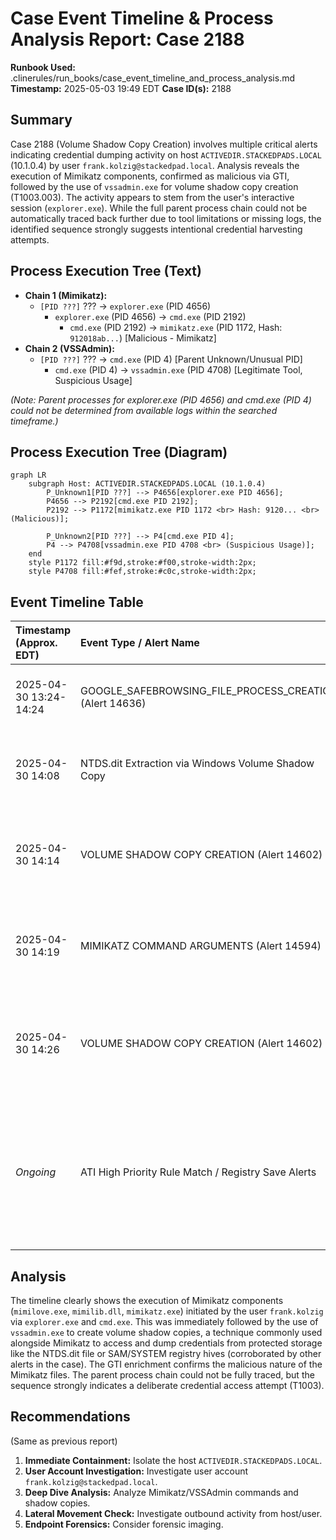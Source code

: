 # Case Event Timeline & Process Analysis Report: Case 2188

**Runbook Used:** .clinerules/run_books/case_event_timeline_and_process_analysis.md
**Timestamp:** 2025-05-03 19:49 EDT
**Case ID(s):** 2188

## Summary

Case 2188 (Volume Shadow Copy Creation) involves multiple critical alerts indicating credential dumping activity on host `ACTIVEDIR.STACKEDPADS.LOCAL` (10.1.0.4) by user `frank.kolzig@stackedpad.local`. Analysis reveals the execution of Mimikatz components, confirmed as malicious via GTI, followed by the use of `vssadmin.exe` for volume shadow copy creation (T1003.003). The activity appears to stem from the user's interactive session (`explorer.exe`). While the full parent process chain could not be automatically traced back further due to tool limitations or missing logs, the identified sequence strongly suggests intentional credential harvesting attempts.

## Process Execution Tree (Text)

*   **Chain 1 (Mimikatz):**
    *   `[PID ???]` ??? -> `explorer.exe` (PID 4656)
        *   `explorer.exe` (PID 4656) -> `cmd.exe` (PID 2192)
            *   `cmd.exe` (PID 2192) -> `mimikatz.exe` (PID 1172, Hash: `912018ab...`) [Malicious - Mimikatz]
*   **Chain 2 (VSSAdmin):**
    *   `[PID ???]` ??? -> `cmd.exe` (PID 4) [Parent Unknown/Unusual PID]
        *   `cmd.exe` (PID 4) -> `vssadmin.exe` (PID 4708) [Legitimate Tool, Suspicious Usage]

*(Note: Parent processes for explorer.exe (PID 4656) and cmd.exe (PID 4) could not be determined from available logs within the searched timeframe.)*

## Process Execution Tree (Diagram)

```mermaid
graph LR
    subgraph Host: ACTIVEDIR.STACKEDPADS.LOCAL (10.1.0.4)
        P_Unknown1[PID ???] --> P4656[explorer.exe PID 4656];
        P4656 --> P2192[cmd.exe PID 2192];
        P2192 --> P1172[mimikatz.exe PID 1172 <br> Hash: 9120... <br> (Malicious)];

        P_Unknown2[PID ???] --> P4[cmd.exe PID 4];
        P4 --> P4708[vssadmin.exe PID 4708 <br> (Suspicious Usage)];
    end
    style P1172 fill:#f9d,stroke:#f00,stroke-width:2px;
    style P4708 fill:#fef,stroke:#c0c,stroke-width:2px;
```

## Event Timeline Table

| Timestamp (Approx. EDT) | Event Type / Alert Name                               | Host                          | User                          | Process                                                                 | Parent Process             | Key Details / Classification                                                                                                |
| :---------------------- | :---------------------------------------------------- | :---------------------------- | :---------------------------- | :---------------------------------------------------------------------- | :------------------------- | :-------------------------------------------------------------------------------------------------------------------------- |
| 2025-04-30 13:24-14:24  | GOOGLE_SAFEBROWSING_FILE_PROCESS_CREATION (Alert 14636) | ACTIVEDIR.STACKEDPADS.LOCAL | frank.kolzig@stackedpad.local | `mimilove.exe` / `mimilib.dll` (Hashes: dd3f..., d977...)               | `explorer.exe` (PID 4656)  | File Creation in Downloads. [Malicious - Mimikatz Components]                                                               |
| 2025-04-30 14:08        | NTDS.dit Extraction via Windows Volume Shadow Copy    | ACTIVEDIR.STACKEDPADS.LOCAL | frank.kolzig@stackedpad.local | (Likely `vssadmin.exe` or related)                                      | ???                        | Alert indicates potential NTDS.dit access attempt.                                                                          |
| 2025-04-30 14:14        | VOLUME SHADOW COPY CREATION (Alert 14602)             | ACTIVEDIR.STACKEDPADS.LOCAL | frank.kolzig@stackedpad.local | `vssadmin.exe` (PID 4708)                                               | `cmd.exe` (PID 4)          | VSSAdmin execution. [Legitimate Tool, Suspicious Usage - T1003.003]                                                         |
| 2025-04-30 14:19        | MIMIKATZ COMMAND ARGUMENTS (Alert 14594)              | ACTIVEDIR.STACKEDPADS.LOCAL | frank.kolzig                  | `mimikatz.exe` (PID 1172, Hash: 9120...)                                | `cmd.exe` (PID 2192)       | Mimikatz execution from Downloads. [Malicious - Mimikatz, T1003]                                                            |
| 2025-04-30 14:26        | VOLUME SHADOW COPY CREATION (Alert 14602)             | ACTIVEDIR.STACKEDPADS.LOCAL | frank.kolzig@stackedpad.local | `vssadmin.exe` (PID 4708)                                               | `cmd.exe` (PID 4)          | VSSAdmin execution (repeated). [Legitimate Tool, Suspicious Usage - T1003.003]                                              |
| *Ongoing*               | ATI High Priority Rule Match / Registry Save Alerts   | ACTIVEDIR.STACKEDPADS.LOCAL | frank.kolzig@stackedpad.local | Various (incl. `c:\diskutil.exe` by `tim.smith_admin` on `WIN-ADFS`?) | Various                    | Indicates further suspicious file/registry activity, needs correlation (Note: Some ATI alerts seem related to a different host/user). |

## Analysis

The timeline clearly shows the execution of Mimikatz components (`mimilove.exe`, `mimilib.dll`, `mimikatz.exe`) initiated by the user `frank.kolzig` via `explorer.exe` and `cmd.exe`. This was immediately followed by the use of `vssadmin.exe` to create volume shadow copies, a technique commonly used alongside Mimikatz to access and dump credentials from protected storage like the NTDS.dit file or SAM/SYSTEM registry hives (corroborated by other alerts in the case). The GTI enrichment confirms the malicious nature of the Mimikatz files. The parent process chain could not be fully traced, but the sequence strongly indicates a deliberate credential access attempt (T1003).

## Recommendations

(Same as previous report)
1.  **Immediate Containment:** Isolate the host `ACTIVEDIR.STACKEDPADS.LOCAL`.
2.  **User Account Investigation:** Investigate user account `frank.kolzig@stackedpad.local`.
3.  **Deep Dive Analysis:** Analyze Mimikatz/VSSAdmin commands and shadow copies.
4.  **Lateral Movement Check:** Investigate outbound activity from host/user.
5.  **Endpoint Forensics:** Consider forensic imaging.

